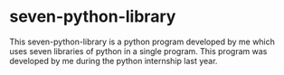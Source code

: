 # seven-python-library
This seven-python-library is a python program developed by me which uses seven libraries of python in a single program. This program was developed
by me during the python internship last year.
